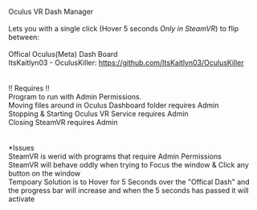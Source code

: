 Oculus VR Dash Manager<br>
<br>
Lets you with a single click (Hover 5 seconds *Only in SteamVR*) to flip between:<br>
<br>
Offical Oculus(Meta) Dash Board<br>
ItsKaitlyn03 - OculusKiller: https://github.com/ItsKaitlyn03/OculusKiller<br>
<br><br>
!! Requires !!<br>
Program to run with Admin Permissions.<br>
  Moving files around in Oculus Dashboard folder requires Admin<br>
  Stopping & Starting Oculus VR Service requires Admin<br>
  Closing SteamVR requires Admin<br>
  <br><br>
*Issues<br>
  SteamVR is werid with programs that require Admin Permissions<br>
  SteamVR will behave oddly when trying to Focus the window & Click any button on the window<br>
    Tempoary Solution is to Hover for 5 Seconds over the "Offical Dash" and the progress bar will increase and when the 5 seconds has passed it will activate<br>

